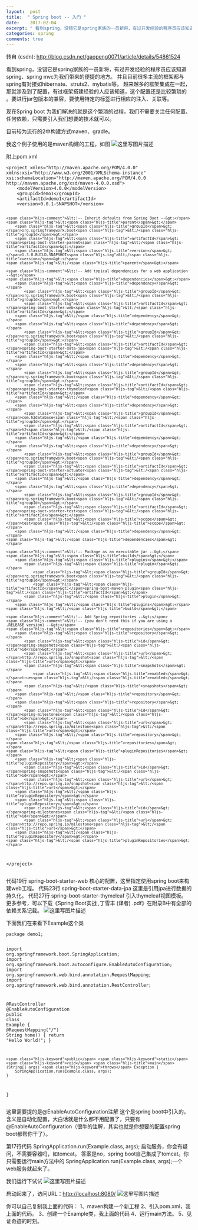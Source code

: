 ```yaml
---
layout:  post
title:  " Spring boot -- 入门 "
date:    2017-02-04
excerpt: " 看到spring，没错它是spring家族的一员新将，有过开发经验的程序员应该知道spring、springmvc为我们带来的便捷的地方。并且目前很多主流的框架都与spring有对接如hibernate、struts2、mybatis等。越来越多的框架集成在一起，那就涉及到了配置，有过框架搭建经验的人应该知道，这个配置还是比较繁琐的。要进行jar包版本的兼容，要使用特定的标签进行相应的注入、关联等。现在Springboot为我们解决的就是这个繁琐的过程，我们不需要关注任何配置、任何依赖，只需要引入我们想要的技术就可以。目前较为流行的2中构建方式maven、gradle。我这个例子使用的是maven构建的工程，如图附上pom.xml<projectxmlns=http://maven.apache.org/POM/4.0.0xmlns:xsi=http://www.w3.org/2001/XMLSchema-instancexsi:schemaLocation=http://maven.apache.org/POM/4.0.0http://maven.apache.org/xsd/maven-4.0.0.xsd><modelVersion>4.0.0</modelVersion><groupId>demo1</groupId><artifactId>demo1</artifactId><version>0.0.1-SNAPSHOT</version><!--InheritdefaultsfromSpringBoot--><parent><groupId>org.springframework.boot</groupId><artifactId>spring-boot-starter-parent</artifactId><version>1.3.0.BUILD-SNAPSHOT</version></parent><!--Addtypicaldependenciesforawebapplication--><dependencies><dependency><groupId>org.springframework.boot</groupId><artifactId>spring-boot-starter-web</artifactId></dependency><dependency><groupId>org.springframework.boot</groupId><artifactId>spring-boot-starter-data-jpa</artifactId></dependency><dependency><groupId>org.springframework.boot</groupId><artifactId>spring-boot-starter-thymeleaf</artifa... "
categories: spring 
comments: true
---
```

转自 (csdn): http://blog.csdn.net/gaopeng0071/article/details/54861524
<div class="markdown_views">
 <p>看到spring，没错它是spring家族的一员新将，有过开发经验的程序员应该知道spring、spring mvc为我们带来的便捷的地方。  并且目前很多主流的框架都与spring有对接如hibernate、struts2、mybatis等。  越来越多的框架集成在一起，那就涉及到了配置，有过框架搭建经验的人应该知道，这个配置还是比较繁琐的 。要进行jar包版本的兼容，要使用特定的标签进行相应的注入、关联等。</p> 
 <p>现在Spring boot 为我们解决的就是这个繁琐的过程，我们不需要关注任何配置、任何依赖，只需要引入我们想要的技术就可以。</p> 
 <p>目前较为流行的2中构建方式maven、gradle。</p> 
 <p>我这个例子使用的是maven构建的工程，如图  <img src="http://img.blog.csdn.net/20170204103018491?watermark/2/text/aHR0cDovL2Jsb2cuY3Nkbi5uZXQvZ2FvcGVuZzAwNzE=/font/5a6L5L2T/fontsize/400/fill/I0JBQkFCMA==/dissolve/70/gravity/SouthEast" alt="这里写图片描述" title=""></p> 
 <p>附上pom.xml</p> 
 <pre class="prettyprint"><code class=" hljs xml"><span class="hljs-tag">&lt;<span class="hljs-title">project</span> <span class="hljs-attribute">xmlns</span>=<span class="hljs-value">"http://maven.apache.org/POM/4.0.0"</span> <span class="hljs-attribute">xmlns:xsi</span>=<span class="hljs-value">"http://www.w3.org/2001/XMLSchema-instance"</span> <span class="hljs-attribute">xsi:schemaLocation</span>=<span class="hljs-value">"http://maven.apache.org/POM/4.0.0 http://maven.apache.org/xsd/maven-4.0.0.xsd"</span>&gt;</span>
    <span class="hljs-tag">&lt;<span class="hljs-title">modelVersion</span>&gt;</span>4.0.0<span class="hljs-tag">&lt;/<span class="hljs-title">modelVersion</span>&gt;</span>
    <span class="hljs-tag">&lt;<span class="hljs-title">groupId</span>&gt;</span>demo1<span class="hljs-tag">&lt;/<span class="hljs-title">groupId</span>&gt;</span>
    <span class="hljs-tag">&lt;<span class="hljs-title">artifactId</span>&gt;</span>demo1<span class="hljs-tag">&lt;/<span class="hljs-title">artifactId</span>&gt;</span>
    <span class="hljs-tag">&lt;<span class="hljs-title">version</span>&gt;</span>0.0.1-SNAPSHOT<span class="hljs-tag">&lt;/<span class="hljs-title">version</span>&gt;</span>

    <span class="hljs-comment">&lt;!-- Inherit defaults from Spring Boot --&gt;</span>
    <span class="hljs-tag">&lt;<span class="hljs-title">parent</span>&gt;</span>
        <span class="hljs-tag">&lt;<span class="hljs-title">groupId</span>&gt;</span>org.springframework.boot<span class="hljs-tag">&lt;/<span class="hljs-title">groupId</span>&gt;</span>
        <span class="hljs-tag">&lt;<span class="hljs-title">artifactId</span>&gt;</span>spring-boot-starter-parent<span class="hljs-tag">&lt;/<span class="hljs-title">artifactId</span>&gt;</span>
        <span class="hljs-tag">&lt;<span class="hljs-title">version</span>&gt;</span>1.3.0.BUILD-SNAPSHOT<span class="hljs-tag">&lt;/<span class="hljs-title">version</span>&gt;</span>
    <span class="hljs-tag">&lt;/<span class="hljs-title">parent</span>&gt;</span>

    <span class="hljs-comment">&lt;!-- Add typical dependencies for a web application --&gt;</span>
    <span class="hljs-tag">&lt;<span class="hljs-title">dependencies</span>&gt;</span>
        <span class="hljs-tag">&lt;<span class="hljs-title">dependency</span>&gt;</span>
            <span class="hljs-tag">&lt;<span class="hljs-title">groupId</span>&gt;</span>org.springframework.boot<span class="hljs-tag">&lt;/<span class="hljs-title">groupId</span>&gt;</span>
            <span class="hljs-tag">&lt;<span class="hljs-title">artifactId</span>&gt;</span>spring-boot-starter-web<span class="hljs-tag">&lt;/<span class="hljs-title">artifactId</span>&gt;</span>
        <span class="hljs-tag">&lt;/<span class="hljs-title">dependency</span>&gt;</span>
        <span class="hljs-tag">&lt;<span class="hljs-title">dependency</span>&gt;</span>
            <span class="hljs-tag">&lt;<span class="hljs-title">groupId</span>&gt;</span>org.springframework.boot<span class="hljs-tag">&lt;/<span class="hljs-title">groupId</span>&gt;</span>
            <span class="hljs-tag">&lt;<span class="hljs-title">artifactId</span>&gt;</span>spring-boot-starter-data-jpa<span class="hljs-tag">&lt;/<span class="hljs-title">artifactId</span>&gt;</span>
        <span class="hljs-tag">&lt;/<span class="hljs-title">dependency</span>&gt;</span>
        <span class="hljs-tag">&lt;<span class="hljs-title">dependency</span>&gt;</span>
            <span class="hljs-tag">&lt;<span class="hljs-title">groupId</span>&gt;</span>org.springframework.boot<span class="hljs-tag">&lt;/<span class="hljs-title">groupId</span>&gt;</span>
            <span class="hljs-tag">&lt;<span class="hljs-title">artifactId</span>&gt;</span>spring-boot-starter-thymeleaf<span class="hljs-tag">&lt;/<span class="hljs-title">artifactId</span>&gt;</span>
        <span class="hljs-tag">&lt;/<span class="hljs-title">dependency</span>&gt;</span>
        <span class="hljs-tag">&lt;<span class="hljs-title">dependency</span>&gt;</span>
            <span class="hljs-tag">&lt;<span class="hljs-title">groupId</span>&gt;</span>com.h2database<span class="hljs-tag">&lt;/<span class="hljs-title">groupId</span>&gt;</span>
            <span class="hljs-tag">&lt;<span class="hljs-title">artifactId</span>&gt;</span>h2<span class="hljs-tag">&lt;/<span class="hljs-title">artifactId</span>&gt;</span>
        <span class="hljs-tag">&lt;/<span class="hljs-title">dependency</span>&gt;</span>
        <span class="hljs-tag">&lt;<span class="hljs-title">dependency</span>&gt;</span>
            <span class="hljs-tag">&lt;<span class="hljs-title">groupId</span>&gt;</span>org.springframework.boot<span class="hljs-tag">&lt;/<span class="hljs-title">groupId</span>&gt;</span>
            <span class="hljs-tag">&lt;<span class="hljs-title">artifactId</span>&gt;</span>spring-boot-starter-actuator<span class="hljs-tag">&lt;/<span class="hljs-title">artifactId</span>&gt;</span>
        <span class="hljs-tag">&lt;/<span class="hljs-title">dependency</span>&gt;</span>
        <span class="hljs-tag">&lt;<span class="hljs-title">dependency</span>&gt;</span>
            <span class="hljs-tag">&lt;<span class="hljs-title">groupId</span>&gt;</span>org.springframework.boot<span class="hljs-tag">&lt;/<span class="hljs-title">groupId</span>&gt;</span>
            <span class="hljs-tag">&lt;<span class="hljs-title">artifactId</span>&gt;</span>spring-boot-starter-test<span class="hljs-tag">&lt;/<span class="hljs-title">artifactId</span>&gt;</span>
            <span class="hljs-tag">&lt;<span class="hljs-title">scope</span>&gt;</span>test<span class="hljs-tag">&lt;/<span class="hljs-title">scope</span>&gt;</span>
        <span class="hljs-tag">&lt;/<span class="hljs-title">dependency</span>&gt;</span>
    <span class="hljs-tag">&lt;/<span class="hljs-title">dependencies</span>&gt;</span>

    <span class="hljs-comment">&lt;!-- Package as an executable jar --&gt;</span>
    <span class="hljs-tag">&lt;<span class="hljs-title">build</span>&gt;</span>
        <span class="hljs-tag">&lt;<span class="hljs-title">plugins</span>&gt;</span>
            <span class="hljs-tag">&lt;<span class="hljs-title">plugin</span>&gt;</span>
                <span class="hljs-tag">&lt;<span class="hljs-title">groupId</span>&gt;</span>org.springframework.boot<span class="hljs-tag">&lt;/<span class="hljs-title">groupId</span>&gt;</span>
                <span class="hljs-tag">&lt;<span class="hljs-title">artifactId</span>&gt;</span>spring-boot-maven-plugin<span class="hljs-tag">&lt;/<span class="hljs-title">artifactId</span>&gt;</span>
            <span class="hljs-tag">&lt;/<span class="hljs-title">plugin</span>&gt;</span>
        <span class="hljs-tag">&lt;/<span class="hljs-title">plugins</span>&gt;</span>
    <span class="hljs-tag">&lt;/<span class="hljs-title">build</span>&gt;</span>

    <span class="hljs-comment">&lt;!-- Add Spring repositories --&gt;</span>
    <span class="hljs-comment">&lt;!-- (you don't need this if you are using a .RELEASE version) --&gt;</span>
    <span class="hljs-tag">&lt;<span class="hljs-title">repositories</span>&gt;</span>
        <span class="hljs-tag">&lt;<span class="hljs-title">repository</span>&gt;</span>
            <span class="hljs-tag">&lt;<span class="hljs-title">id</span>&gt;</span>spring-snapshots<span class="hljs-tag">&lt;/<span class="hljs-title">id</span>&gt;</span>
            <span class="hljs-tag">&lt;<span class="hljs-title">url</span>&gt;</span>http://repo.spring.io/snapshot<span class="hljs-tag">&lt;/<span class="hljs-title">url</span>&gt;</span>
            <span class="hljs-tag">&lt;<span class="hljs-title">snapshots</span>&gt;</span>
                <span class="hljs-tag">&lt;<span class="hljs-title">enabled</span>&gt;</span>true<span class="hljs-tag">&lt;/<span class="hljs-title">enabled</span>&gt;</span>
            <span class="hljs-tag">&lt;/<span class="hljs-title">snapshots</span>&gt;</span>
        <span class="hljs-tag">&lt;/<span class="hljs-title">repository</span>&gt;</span>
        <span class="hljs-tag">&lt;<span class="hljs-title">repository</span>&gt;</span>
            <span class="hljs-tag">&lt;<span class="hljs-title">id</span>&gt;</span>spring-milestones<span class="hljs-tag">&lt;/<span class="hljs-title">id</span>&gt;</span>
            <span class="hljs-tag">&lt;<span class="hljs-title">url</span>&gt;</span>http://repo.spring.io/milestone<span class="hljs-tag">&lt;/<span class="hljs-title">url</span>&gt;</span>
        <span class="hljs-tag">&lt;/<span class="hljs-title">repository</span>&gt;</span>
    <span class="hljs-tag">&lt;/<span class="hljs-title">repositories</span>&gt;</span>
    <span class="hljs-tag">&lt;<span class="hljs-title">pluginRepositories</span>&gt;</span>
        <span class="hljs-tag">&lt;<span class="hljs-title">pluginRepository</span>&gt;</span>
            <span class="hljs-tag">&lt;<span class="hljs-title">id</span>&gt;</span>spring-snapshots<span class="hljs-tag">&lt;/<span class="hljs-title">id</span>&gt;</span>
            <span class="hljs-tag">&lt;<span class="hljs-title">url</span>&gt;</span>http://repo.spring.io/snapshot<span class="hljs-tag">&lt;/<span class="hljs-title">url</span>&gt;</span>
        <span class="hljs-tag">&lt;/<span class="hljs-title">pluginRepository</span>&gt;</span>
        <span class="hljs-tag">&lt;<span class="hljs-title">pluginRepository</span>&gt;</span>
            <span class="hljs-tag">&lt;<span class="hljs-title">id</span>&gt;</span>spring-milestones<span class="hljs-tag">&lt;/<span class="hljs-title">id</span>&gt;</span>
            <span class="hljs-tag">&lt;<span class="hljs-title">url</span>&gt;</span>http://repo.spring.io/milestone<span class="hljs-tag">&lt;/<span class="hljs-title">url</span>&gt;</span>
        <span class="hljs-tag">&lt;/<span class="hljs-title">pluginRepository</span>&gt;</span>
    <span class="hljs-tag">&lt;/<span class="hljs-title">pluginRepositories</span>&gt;</span>
<span class="hljs-tag">&lt;/<span class="hljs-title">project</span>&gt;</span></code></pre> 
 <p>代码19行  spring-boot-starter-web  核心的配置，这里指定使用spring boot来构建web工程。  代码23行  spring-boot-starter-data-jpa  这里是引用jpa进行数据的持久化。  代码27行  spring-boot-starter-thymeleaf  引入thymeleaf视图模板。  更多参考，可以下载《Spring Boot实战 ,丁雪丰 (译者) .pdf》在附录B中有全部的依赖关系记载。  <img src="http://img.blog.csdn.net/20170204103632296?watermark/2/text/aHR0cDovL2Jsb2cuY3Nkbi5uZXQvZ2FvcGVuZzAwNzE=/font/5a6L5L2T/fontsize/400/fill/I0JBQkFCMA==/dissolve/70/gravity/SouthEast" alt="这里写图片描述" title=""></p> 
 <p>下面我们在来看下Example这个类</p> 
 <pre class="prettyprint"><code class=" hljs java"><span class="hljs-keyword">package</span> demo1;

<span class="hljs-keyword">import</span> org.springframework.boot.SpringApplication;
<span class="hljs-keyword">import</span> org.springframework.boot.autoconfigure.EnableAutoConfiguration;
<span class="hljs-keyword">import</span> org.springframework.web.bind.annotation.RequestMapping;
<span class="hljs-keyword">import</span> org.springframework.web.bind.annotation.RestController;

<span class="hljs-annotation">@RestController</span>
<span class="hljs-annotation">@EnableAutoConfiguration</span>
<span class="hljs-keyword">public</span> <span class="hljs-class"><span class="hljs-keyword">class</span> <span class="hljs-title">Example</span> {</span>
    <span class="hljs-annotation">@RequestMapping</span>(<span class="hljs-string">"/"</span>)
    String home() {
        <span class="hljs-keyword">return</span> <span class="hljs-string">"Hello World!"</span>;
    }

    <span class="hljs-keyword">public</span> <span class="hljs-keyword">static</span> <span class="hljs-keyword">void</span> <span class="hljs-title">main</span>(String[] args) <span class="hljs-keyword">throws</span> Exception {
        SpringApplication.run(Example.class, args);
    }
}
</code></pre> 
 <p>这里需要提的是@EnableAutoConfiguration注解  这个是spring boot中引入的，含义是自动化配置，大白话就是什么都不用配置了，只要有@EnableAutoConfiguration（很牛的注解，其实也就是你想要的配置spring boot都帮你干了）。</p> 
 <p>第17行代码  SpringApplication.run(Example.class, args);  启动服务，你会有疑问，不需要容器吗，如tomcat。  答案是no，spring boot自己集成了tomcat。你只需要运行main方法中的  SpringApplication.run(Example.class, args);一个web服务就起来了。</p> 
 <p>我们运行下试试  <img src="http://img.blog.csdn.net/20170204104155397?watermark/2/text/aHR0cDovL2Jsb2cuY3Nkbi5uZXQvZ2FvcGVuZzAwNzE=/font/5a6L5L2T/fontsize/400/fill/I0JBQkFCMA==/dissolve/70/gravity/SouthEast" alt="这里写图片描述" title=""></p> 
 <p>启动起来了，访问URL：<a href="http://localhost:8080/">http://localhost:8080/</a>  <img src="http://img.blog.csdn.net/20170204104331602?watermark/2/text/aHR0cDovL2Jsb2cuY3Nkbi5uZXQvZ2FvcGVuZzAwNzE=/font/5a6L5L2T/fontsize/400/fill/I0JBQkFCMA==/dissolve/70/gravity/SouthEast" alt="这里写图片描述" title=""></p> 
 <p>你可以自己复制我上面的代码：  1、maven构建一个新工程  2、引入pom.xml，我上面的代码。  3、创建一个Example类，我上面的代码  4、运行main方法。  5、见证奇迹的时刻。</p>
</div>